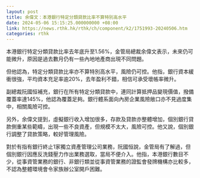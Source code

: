 ```yaml
---
layout: post
title: 余偉文：本港銀行特定分類貸款比率不算特別高水平
date: 2024-05-06 15:15:25.000000000 +08:00
link: https://news.rthk.hk/rthk/ch/component/k2/1751993-20240506.htm
categories: rthk
---
```


本港銀行特定分類貸款比率去年底升至1.56%，金管局總裁余偉文表示，未來仍可能微升，原因是過去數月仍有一些內地地產商出現不同問題。

但他認為，特定分類貸款比率亦不算特別高水平，風險仍可控。他指，銀行資本緩衝很強，平均資本充足率逾20%，去年盈利不錯，相信可承受壞帳率微升。

副總裁阮國恒補充，銀行在所有特定分類貸款中，連同計算抵押品變現價值，撥備覆蓋率達145%，他認為覆蓋足夠。銀行體系面向內房企業風險敞口亦不見過度集中，相關風險可控。

另外，余偉文提到，虛擬銀行收入增加很多，存款及貸款亦整體增加，個別銀行貸款側重某些範疇，出現一些不良資產，但規模不太大，風險可控。他又說，個別銀行調整了貸款策略，較好管理風險。

對於有指有銀行終止1家獨立資產管理公司業務，阮國恒說，金管局有了解過，但個別銀行因應反洗錢壓力作出業務選取，當局不便介入。他指，本港銀行數目不少，從事資管業務的銀行、非銀行類並從事資管業務的證監會發牌機構亦比較多，不認為整體環境會令家族辦公室開戶困難。
